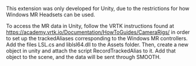 This extension was only developed for Unity, due to the restrictions for how Windows MR Headsets can be used.

To access the MR data in Unity, follow the VRTK instructions found at https://academy.vrtk.io/Documentation/HowToGuides/CameraRigs/ in order to set up the trackedAliases corresponding to the Windows MR controllers. Add the files LSL.cs and liblsl64.dll to the Assets folder. Then, create a new object in unity and attach the script RecordTrackedAlias to it. Add that object to the scene, and the data will be sent through SMOOTH.
